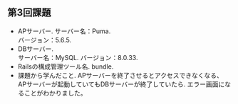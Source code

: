 ## 第3回課題
* APサーバー. 
サーバー名：Puma.  
バージョン：5.6.5. 
* DBサーバー.   
サーバー名：MySQL. 
バージョン：8.0.33. 
* Railsの構成管理ツール名. 
bundle. 
* 課題から学んだこと. 
APサーバーを終了させるとアクセスできなくなる、  
APサーバーが起動していてもDBサーバーが終了していたら. 
エラー画面になることがわかりました。  